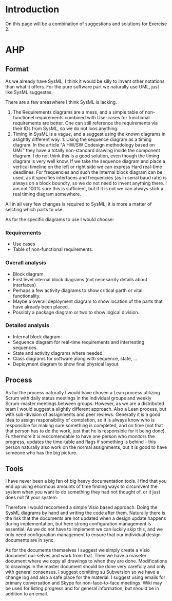 # Introduction #

On this page will be a combination of suggestions and solutions for Exercise 2.

# AHP #

## Format ##

As we already have SysML, I think it would be silly to invent other notations than what it offers. For the pure software part we naturally use UML, just like SysML suggestes.

There are a few areaswhere I think SysML is lacking.

  1. The Requirements diagrams are a mess, and a simple table of non-functionel requirements combined with Use-cases for functional requirements are better. One can still reference the requirements via their IDs from SysML, so we do not loos anything.
  1. Timing in SysML is a vague, and a suggest using the known diagrams in aslightly different way.
    1. Using the sequence diagram as a timing diagram. In the article "A HW/SW Codesign methodology based on UML" they have a totally non-standard drawing inside the component diagram. I do not think this is a good solution, even though the timing diagram is very well know. If we take the sequence diagram and place a vertical timeline on the left or right side we can express Hard real-time deadlines. For frequencies and such the Internal block diagram can be used, as it specifies interfaces and frequencies (as in serial baud rate) is always on a block boundry, so we do not need to invent anything there. I am not 100% sure this is sufficient, but if it is not we can always stick a real timing diagram somewhere.

All in all very few changes is required to SysML, it is more a matter of selcting which parts to use.

As for the specific diagrams to use I would choose:

### Requirements ###
  * Use cases
  * Table of non-functional requirements.

### Overall analysis ###
  * Block diagram
  * First level internal block diagrams (not necesarrily details about interfaces)
  * Perhaps a few activity diagrams to show critical parth or vital functionality.
  * Maybe a overall deployment diagram to show location of the parts that have already been placed.
  * Possibly a package diagram or two to show logical division.

### Detailed analysis ###
  * Internal block diagram.
  * Sequence diagram for real-time requirements and interresting sequences.
  * State and activity diagrams where needed.
  * Class diagrams for software along with sequence, state, ...
  * Deployment diagram to show final physical layout.

## Process ##

As for the process naturally I would have chosen a Lean process utilizing Scrum with daily status meetings in the individual groups and weekly Scrum-master meetings between groups. However, as we are a distributed team I would suggest a slightly different approach. Also a Lean process, but with sub-division of assignments and peer reviews. Generally it is a good idea to assign responsibility of completion, so it is always know who is responsible for making sure something is completed, and on time (not that that person has to do the work, just that he is responsible for it being done). Furthermore it is reccomendable to have one person who monitors the progress, updates the time-table and flags if something is behind - this person naturally also work on the normal assignments, but it is good to have someone who has the big picture.

## Tools ##

I have never been a big fan of big heavy documentation tools. I find that you end up using enormous amounts of time finding ways to circumvent the system when you want to do something they had not thought of, or it just does not fit your system.

Therefore I would reccomend a simple Visio based approach. Doing the SysML diagrams by hand and writing the code after them. Naturally there is the risk that the documents are not updated when a design update happens during implementation, but here strong configuration management is essential. As we do not have to implement we can luckily skip this, and we only need configuration management to ensure that our individual design documents are in sync.

As for the documents themselves I suggest we simply create a Visio document our-selves and work from that. Then we have a maseter document where we copy all drawings to when they are done. Modifications to drawings in the master document should be done very carefully and only with general consensus. I suggest comitting su Subversion so we have a change log and also a safe place for the material. I suggest using emails for primary conversation and Skype for non-face-to-face meetings. Wiki may be used for listing progress and for general information, but should be in addition to an email.